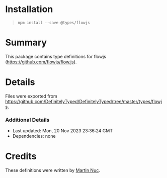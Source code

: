 # Installation
> `npm install --save @types/flowjs`

# Summary
This package contains type definitions for flowjs (https://github.com/flowjs/flow.js).

# Details
Files were exported from https://github.com/DefinitelyTyped/DefinitelyTyped/tree/master/types/flowjs.

### Additional Details
 * Last updated: Mon, 20 Nov 2023 23:36:24 GMT
 * Dependencies: none

# Credits
These definitions were written by [Martin Nuc](https://github.com/martinnuc).
